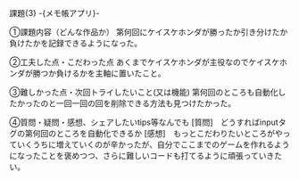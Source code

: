 課題{3} -{メモ帳アプリ}-

①課題内容（どんな作品か）
第何回にケイスケホンダが勝ったか引き分けたか負けたかを記録できるようになった。

②工夫した点・こだわった点
あくまでケイスケホンダが主役なのでケイスケホンダが勝つか負けるかを主軸に置いたこと。

③難しかった点・次回トライしたいこと(又は機能)
第何回のところも自動化したかったのと一回一回の回を削除できる方法も見つけたかった。

④質問・疑問・感想、シェアしたいtips等なんでも
[質問]　どうすればinputタグの第何回のところを自動化できるか
[感想]　もっとこだわりたいところがやっていくうちに増えていくのが辛かったが、自分でここまでのゲームを作れるようになったことを褒めつつ、さらに難しいコードも打てるように頑張っていきたい。
